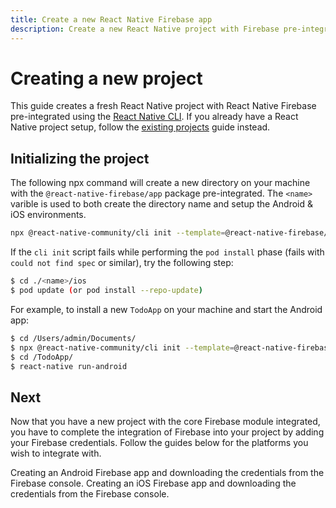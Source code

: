 ```yaml
---
title: Create a new React Native Firebase app
description: Create a new React Native project with Firebase pre-integrated
---
```


# Creating a new project

This guide creates a fresh React Native project with React Native Firebase pre-integrated using the [React Native CLI](https://github.com/react-native-community/cli). If you already have a React Native project setup, follow the [existing projects](/quick-start/existing-project) guide instead.

## Initializing the project

The following npx command will create a new directory on your machine with the `@react-native-firebase/app` package pre-integrated. The `<name>` varible is used to both create the directory name and setup the Android & iOS environments.

```bash
npx @react-native-community/cli init --template=@react-native-firebase/template <name>
```
If the `cli init` script fails while performing the `pod install` phase (fails with `could not find spec` or similar), try the following step:
```bash
$ cd ./<name>/ios
$ pod update (or pod install --repo-update)
```

For example, to install a new `TodoApp` on your machine and start the Android app:

```bash
$ cd /Users/admin/Documents/
$ npx @react-native-community/cli init --template=@react-native-firebase/template TodoApp
$ cd /TodoApp/
$ react-native run-android
```

## Next

Now that you have a new project with the core Firebase module integrated, you have to complete the integration of Firebase into your project by adding your Firebase credentials. Follow the guides below for the platforms you wish to integrate with.

<Grid columns="2">
	<Block
		title="Adding Firebase credentials to your Android app"
		to="/quick-start/android-firebase-credentials"
		icon="android"
		color="#4CAF50"
	>
		Creating an Android Firebase app and downloading the credentials from the Firebase console.
  	</Block>
    <Block
		title="Adding Firebase credentials to your iOS app"
        to="/quick-start/ios-firebase-credentials"
        icon="phone_iphone"
        color="#2196F3"
    >
        Creating an iOS Firebase app and downloading the credentials from the Firebase console.
    </Block>
</Grid>
